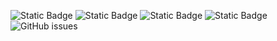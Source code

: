![Static Badge](https://img.shields.io/badge/blacklists-60-000000) ![Static Badge](https://img.shields.io/badge/blacklisted-3103109-cc0000) ![Static Badge](https://img.shields.io/badge/whitelisted-2242-00CC00) ![Static Badge](https://img.shields.io/badge/streaming_blacklist-28107-000000) ![GitHub issues](https://img.shields.io/github/issues/fabriziosalmi/blacklists)
